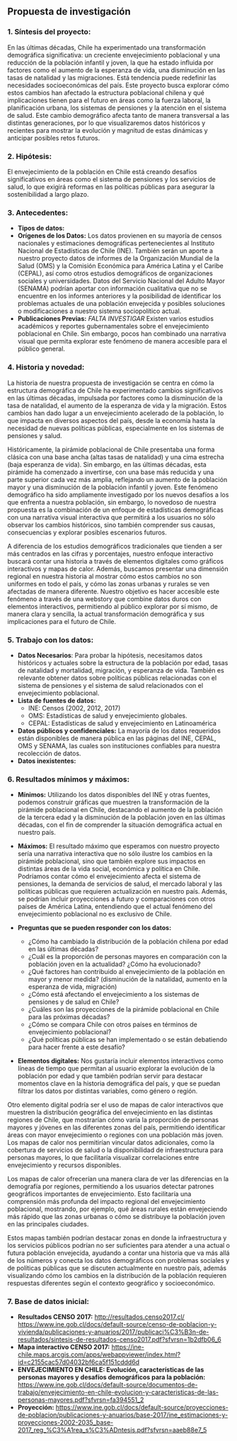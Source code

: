 ## **Propuesta de investigación**

### 1. **Síntesis del proyecto:**

En las últimas décadas, Chile ha experimentado una transformación demográfica significativa: un creciente envejecimiento poblacional y una reducción de la población infantil y joven, la que ha estado influida por factores como el aumento de la esperanza de vida, una disminución en las tasas de natalidad y las migraciones. Está tendencia puede redefinir las necesidades socioeconómicas del país.
Este proyecto busca explorar cómo estos cambios han afectado la estructura poblacional chilena y qué implicaciones tienen para el futuro en áreas como la fuerza laboral, la planificación urbana, los sistemas de pensiones y la atención en el sistema de salud.
Este cambio demográfico afecta tanto de manera transversal a las distintas generaciones, por lo que visualizaremos datos históricos y recientes para mostrar la evolución y magnitud de estas dinámicas y anticipar posibles retos futuros.

### 2. **Hipótesis:**

El envejecimiento de la población en Chile está creando desafíos significativos en áreas como el sistema de pensiones y los servicios de salud, lo que exigirá reformas en las políticas públicas para asegurar la sostenibilidad a largo plazo.

### 3. **Antecedentes:**

- **Tipos de datos:**
- **Orígenes de los Datos:** Los datos provienen en su mayoría de censos nacionales y estimaciones demográficas pertenecientes al Instituto Nacional de Estadísticas de Chile (INE). También serán un aporte a nuestro proyecto datos de informes de la Organización Mundial de la Salud (OMS) y la Comisión Económica para América Latina y el Caribe (CEPAL), así como otros estudios demográficos de organizaciones sociales y universidades. Datos del Servicio Nacional del Adulto Mayor (SENAMA) podrían aportar con información cualitativa que no se encuentre en los informes anteriores y la posibilidad de identificar los problemas actuales de una población envejecida y posibles soluciones o modificaciones a nuestro sistema sociopolítico actual.
- **Publicaciones Previas:** *FALTA INVESTIGAR* Existen varios estudios académicos y reportes gubernamentales sobre el envejecimiento poblacional en Chile. Sin embargo, pocos han combinado una narrativa visual que permita explorar este fenómeno de manera accesible para el público general.

### 4. **Historia y novedad:**
La historia de nuestra propuesta de investigación se centra en cómo la estructura demográfica de Chile ha experimentado cambios significativos en las últimas décadas, impulsada por factores como la disminución de la tasa de natalidad, el aumento de la esperanza de vida y la migración. Estos cambios han dado lugar a un envejecimiento acelerado de la población, lo que impacta en diversos aspectos del país, desde la economía hasta la necesidad de nuevas políticas públicas, especialmente en los sistemas de pensiones y salud.

Históricamente, la pirámide poblacional de Chile presentaba una forma clásica con una base ancha (altas tasas de natalidad) y una cima estrecha (baja esperanza de vida). Sin embargo, en las últimas décadas, esta pirámide ha comenzado a invertirse, con una base más reducida y una parte superior cada vez más amplia, reflejando un aumento de la población mayor y una disminución de la población infantil y joven.
Este fenómeno demográfico ha sido ampliamente investigado por los nuevos desafíos a los que enfrenta a nuestra población, sin embargo, lo novedoso de nuestra propuesta es la combinación de un enfoque de estadísticas demográficas con una narrativa visual interactiva que permitirá a los usuarios no sólo observar los cambios históricos, sino también comprender sus causas, consecuencias y explorar posibles escenarios futuros. 

A diferencia de los estudios demográficos tradicionales que tienden a ser más centrados en las cifras y porcentajes, nuestro enfoque interactivo buscará contar una historia a través de elementos digitales como gráficos interactivos y mapas de calor.
Además, buscamos presentar una dimensión regional en nuestra historia al mostrar cómo estos cambios no son uniformes en todo el país, y cómo las zonas urbanas y rurales se ven afectadas de manera diferente. Nuestro objetivo es hacer accesible este fenómeno a través de una webstory que combine datos duros con elementos interactivos, permitiendo al público explorar por sí mismo, de manera clara y sencilla, la actual transformación demográfica y sus implicaciones para el futuro de Chile.

### 5. **Trabajo con los datos:**

- **Datos Necesarios**: Para probar la hipótesis, necesitamos datos históricos y actuales sobre la estructura de la población por edad, tasas de natalidad y mortalidad, migración, y esperanza de vida. También es relevante obtener datos sobre políticas públicas relacionadas con el sistema de pensiones y el sistema de salud relacionados con el envejecimiento poblacional.
- **Lista de fuentes de datos:**
  - INE: Censos (2002, 2012, 2017)
  - OMS: Estadísticas de salud y envejecimiento globales.
  - CEPAL: Estadísticas de salud y envejecimiento en Latinoamérica
- **Datos públicos y confidenciales:** La mayoría de los datos requeridos están disponibles de manera pública en las páginas del INE, CEPAL, OMS y SENAMA, las cuales son instituciones confiables para nuestra recolección de datos.
- **Datos inexistentes:**

### 6. **Resultados mínimos y máximos:**

  - **Mínimos:** Utilizando los datos disponibles del INE y otras fuentes, podemos construir gráficas que muestren la transformación de la pirámide poblacional en Chile, destacando el aumento de la población de la tercera edad y la disminución de la población joven en las últimas décadas, con el fin de comprender la situación demográfica actual en nuestro país.
  - **Máximos:** El resultado máximo que esperamos con nuestro proyecto sería una narrativa interactiva que no sólo ilustre los cambios en la pirámide poblacional, sino que también explore sus impactos en distintas áreas de la vida social, económica y política en Chile. Podríamos contar cómo el envejecimiento afecta el sistema de pensiones, la demanda de servicios de salud, el mercado laboral y las políticas públicas que requieren actualización en nuestro país. Además, se podrían incluir proyecciones a futuro y comparaciones con otros países de América Latina, entendiendo que el actual fenómeno del envejecimiento poblacional no es exclusivo de Chile.

- **Preguntas que se pueden responder con los datos:**
  - ¿Cómo ha cambiado la distribución de la población chilena por edad en las últimas décadas?
  - ¿Cuál es la proporción de personas mayores en comparación con la población joven en la actualidad? ¿Cómo ha evolucionado?
  - ¿Qué factores han contribuido al envejecimiento de la población en mayor y menor medida? (disminución de la natalidad, aumento en la esperanza de vida, migración)
  - ¿Cómo está afectando el envejecimiento a los sistemas de pensiones y de salud en Chile?
  - ¿Cuáles son las proyecciones de la pirámide poblacional en Chile para las próximas décadas?
  - ¿Cómo se compara Chile con otros países en términos de envejecimiento poblacional?
  - ¿Qué políticas públicas se han implementado o se están debatiendo para hacer frente a este desafío?

- **Elementos digitales:**
Nos gustaría incluir elementos interactivos como líneas de tiempo que permitan al usuario explorar la evolución de la población por edad y que también podrían servir para destacar momentos clave en la historia demográfica del país, y que se puedan filtrar los datos por distintas variables, como género o región.

Otro elemento digital podría ser el uso de mapas de calor interactivos que muestren la distribución geográfica del envejecimiento en las distintas regiones de Chile, que mostrarían cómo varía la proporción de personas mayores y jóvenes en las diferentes zonas del país, permitiendo identificar áreas con mayor envejecimiento o regiones con una población más joven. Los mapas de calor nos permitirían vincular datos adicionales, como la cobertura de servicios de salud o la disponibilidad de infraestructura para personas mayores, lo que facilitaría visualizar correlaciones entre envejecimiento y recursos disponibles.

Los mapas de calor ofrecerían una manera clara de ver las diferencias en la demografía por regiones, permitiendo a los usuarios detectar patrones geográficos importantes de envejecimiento. Esto facilitaría una comprensión más profunda del impacto regional del envejecimiento poblacional, mostrando, por ejemplo, qué áreas rurales están envejeciendo más rápido que las zonas urbanas o cómo se distribuye la población joven en las principales ciudades.

Estos mapas también podrían destacar zonas en donde la infraestructura y los servicios públicos podrían no ser suficientes para atender a una actual o futura población envejecida, ayudando a contar una historia que va más allá de los números y conecta los datos demográficos con problemas sociales y de políticas públicas que se discuten actualmente en nuestro país, además visualizando cómo los cambios en la distribución de la población requieren respuestas diferentes según el contexto geográfico y socioeconómico.

### 7. **Base de datos inicial:**

- **Resultados CENSO 2017:** http://resultados.censo2017.cl/
https://www.ine.gob.cl/docs/default-source/censo-de-poblacion-y-vivienda/publicaciones-y-anuarios/2017/publicaci%C3%B3n-de-resultados/sintesis-de-resultados-censo2017.pdf?sfvrsn=1b2dfb06_6
- **Mapa interactivo CENSO 2017:** https://ine-chile.maps.arcgis.com/apps/webappviewer/index.html?id=c2155cac57d04032bf6ca5f151cddd6d
- **ENVEJECIMIENTO EN CHILE: Evolución, características de las personas mayores y desafíos demográficos para la población:** https://www.ine.gob.cl/docs/default-source/documentos-de-trabajo/envejecimiento-en-chile-evolucion-y-caracteristicas-de-las-personas-mayores.pdf?sfvrsn=fa394551_2
- **Proyección:** https://www.ine.gob.cl/docs/default-source/proyecciones-de-poblacion/publicaciones-y-anuarios/base-2017/ine_estimaciones-y-proyecciones-2002-2035_base-2017_reg_%C3%A1rea_s%C3%ADntesis.pdf?sfvrsn=aaeb88e7_5

